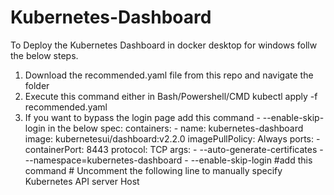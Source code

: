 # Kubernetes-Dashboard
To Deploy the Kubernetes Dashboard in docker desktop for windows follw the below steps.
1. Download the recommended.yaml file from this repo and navigate the folder
2. Execute this command either in Bash/Powershell/CMD
kubectl apply -f recommended.yaml
3. If you want to bypass the login page add this command  - --enable-skip-login in the below
spec:
      containers:
        - name: kubernetes-dashboard
          image: kubernetesui/dashboard:v2.2.0
          imagePullPolicy: Always
          ports:
            - containerPort: 8443
              protocol: TCP
          args:
            - --auto-generate-certificates
            - --namespace=kubernetes-dashboard
             - --enable-skip-login              #add this command
            # Uncomment the following line to manually specify Kubernetes API server Host
